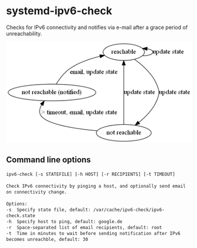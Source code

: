# systemd-ipv6-check

Checks for IPv6 connectivity and notifies via e-mail after a grace period of
unreachability.

![State transitions](state-transitions.png)

## Command line options

```
ipv6-check [-s STATEFILE] [-h HOST] [-r RECIPIENTS] [-t TIMEOUT]

Check IPv6 connectivity by pinging a host, and optionally send email on connectivity change.

Options:
-s	Specify state file, default: /var/cache/ipv6-check/ipv6-check.state
-h	Specify host to ping, default: google.de
-r	Space-separated list of email recipients, default: root
-t	Time in minutes to wait before sending notification after IPv6 becomes unreachble, default: 30

```
